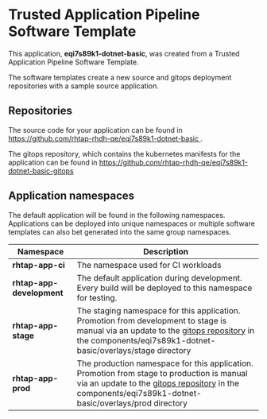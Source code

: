 # Trusted Application Pipeline Software Template

This application, **eqi7s89k1-dotnet-basic**, was created from a Trusted Application Pipeline Software Template.

The software templates create a new source and gitops deployment repositories with a sample source application. 

## Repositories

The source code for your application can be found in [https://github.com/rhtap-rhdh-qe/eqi7s89k1-dotnet-basic ](https://github.com/rhtap-rhdh-qe/eqi7s89k1-dotnet-basic ).
 
The gitops repository, which contains the kubernetes manifests for the application can be found in 
[https://github.com/rhtap-rhdh-qe/eqi7s89k1-dotnet-basic-gitops ](https://github.com/rhtap-rhdh-qe/eqi7s89k1-dotnet-basic-gitops ) 

## Application namespaces 

The default application will be found in the following namespaces. Applications can be deployed into unique namespaces or multiple software templates can also bet generated into the same group namespaces.  

|  Namespace   |  Description   |  
| -------- | -------- |
| **rhtap-app-ci** | The namespace used for CI workloads |
| **rhtap-app-development** | The default application during development. Every build will be deployed to this namespace for testing. |
| **rhtap-app-stage** | The staging namespace for this application. Promotion from development to stage is manual via an update to the [gitops repository](https://github.com/rhtap-rhdh-qe/eqi7s89k1-dotnet-basic-gitops ) in the components/eqi7s89k1-dotnet-basic/overlays/stage directory |
| **rhtap-app-prod** | The production namespace for this application. Promotion from stage to production is manual via an update to the [gitops repository](https://github.com/rhtap-rhdh-qe/eqi7s89k1-dotnet-basic-gitops ) in the components/eqi7s89k1-dotnet-basic/overlays/prod directory |